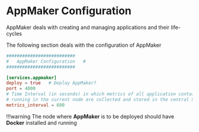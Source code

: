 # AppMaker Configuration

AppMaker deals with creating and managing applications and their life-cycles

The following section deals with the configuration of AppMaker

```toml
##########################
#   AppMaker Configuration   #
##########################

[services.appmaker]
deploy = true   # Deploy AppMaker?
port = 4000
# Time Interval (in seconds) in which metrics of all application containers
# running in the current node are collected and stored in the central mongoDB database
metrics_interval = 600
```

!!!warning
    The node where **AppMaker** is to be deployed should have **Docker** installed and running
